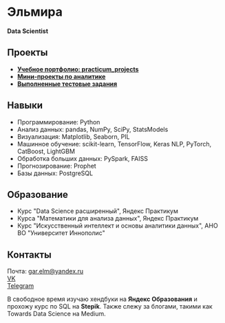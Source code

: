 # Эльмира 

**Data Scientist**

## Проекты
- **[Учебное портфолио: practicum_projects](https://github.com/ElmiraG/practicum_projects)**  
- **[Мини-проекты по аналитике](https://github.com/ElmiraG/projects_on_analytics)**
- **[Выполненные тестовые задания](https://github.com/ElmiraG/test_tasks/tree/main)**
## Навыки
- Программирование: Python
- Анализ данных: pandas, NumPy, SciPy, StatsModels
- Визуализация: Matplotlib, Seaborn, PIL
- Машинное обучение: scikit-learn, TensorFlow, Keras NLP, PyTorch, CatBoost, LightGBM
- Обработка больших данных: PySpark, FAISS
- Прогнозирование: Prophet
- Базы данных: PostgreSQL

## Образование
- Курс "Data Science расширенный", Яндекс Практикум
- Курса "Математики для анализа данных", Яндекс Практикум
- Курс "Искусственный интеллект и основы аналитики данных", АНО ВО "Университет Иннополис"
  
## Контакты
Почта: gar.elm@yandex.ru  
[VK](https://vk.com/elmira_miru)  
[Telegram](https://t.me/miramio)  

В свободное время изучаю хендбуки на **Яндекс Образования** и прохожу курс по SQL на **Stepik**. Также слежу за блогами, такими как Towards Data Science на Medium.
